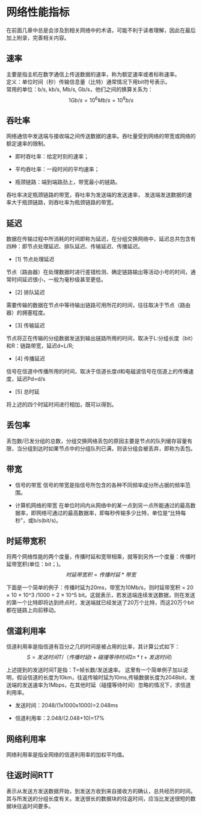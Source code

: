 # 网络性能指标 #

在前面几章中总是会涉及到相关网络中的术语，可能不利于读者理解，因此在最后加上附录，完善相关内容。

## 速率 ##

主要是指主机在数字通信上传送数据的速率，称为额定速率或者标称速率。</br>
定义：单位时间（秒）传输信息量（比特）通常情况下用bit符号表示。</br>
常用的单位：b/s, kb/s, Mb/s, Gb/s，他们之间的换算关系为：</br>
$$1Gb/s = 10^6 Mb/s = 10^9 b/s$$

## 吞吐率 ##

网络通信中发送端与接收端之间传送数据的速率。吞吐量受到网络的带宽或网络的额定速率的限制。

- 即时吞吐率：给定时刻的速率；

- 平均吞吐率：一段时间的平均速率；

- 瓶颈链路：端到端路劲上，带宽最小的链路。</br>

吞吐率决定瓶颈链路的带宽，吞吐率为发送端的发送速率， 发送端发送数据的速率大于瓶颈链路，则吞吐率为瓶颈链路的带宽。

## 延迟 ##

数据在传输过程中所消耗的时间即称为延迟，在分组交换网络中，延迟总共包含有四种：即节点处理延迟、排队延迟、传输延迟、传播延迟。

- [1] 节点处理延迟

节点（路由器）在处理数据时进行差错检测、确定链路输出等活动小号的时间，通常时间延迟很小，一般为毫秒级甚至更低。

- [2] 排队延迟

需要传输的数据在节点中等待输出链路可用所花的时间，往往取决于节点（路由器）的拥塞程度。

- [3] 传输延迟

节点将正在传输的分组数据发送到输出链路所用的时间，取决于L:分组长度（bit）和R：链路带宽，延迟d=L/R;

- [4] 传播延迟

信号在信道中传播所用的时间，取决于信道长度d和电磁波信号在信道上的传播速度，延迟Pd=d/s

- [5] 总时延

将上述的四个时延时间进行相加，既可以得到。

## 丢包率 ##

丢包数/已发分组的总数，分组交换网络丢包的原因主要是节点的队列缓存容量有限，当分组到达时如果节点中的分组队列已满，则该分组会被丢弃，即称为丢包。

## 带宽 ##

- 信号的带宽
信号的带宽是指信号所包含的各种不同频率成分所占据的频率范围。

- 计算机网络的带宽
在单位时间内从网络中的某一点到另一点所能通过的最高数据率，即网络可通过的最高数据率，即每秒传输多少比特，单位是“比特每秒”，或b/s(bit/s)。

## 时延带宽积 ##

将两个网络性能的两个度量，传播时延和宽带相乘，就等到另外一个度量：传播时延带宽积(单位：bit；)。
$$时延带宽积=传播时延*带宽$$  

下面是一个简单的例子：传播时延为20ms，带宽为10Mb/s，则时延带宽积 = 20 × 10 × 10^3 /1000 = 2 × 10^5 bit。这就表示，若发送端连续发送数据，则在发送的第一个比特即将达到终点时，发送端就已经发送了20万个比特，而这20万个bit都在链路上向前移动。

## 信道利用率 ##

信道利用率是指信道有百分之几的时间是被占用的比率，其计算公式如下：</br>
$$S=发送时间T /（传播时延t+碰撞等待时间2n*t+发送时间）$$

上述提到的发送时间T是指：T=帧长数/发送速率。
这里有一个简单例子加以说明，假设信道的长度为10km，往返传输时延为10ms,传输数据长度为2048bit，发送端的发送速率为1Mbps，在其他时延（碰撞等待时间）忽略的情况下，求信道利用率。

- 发送时间：2048/(1x1000x1000)=2.048ms

- 信道利用率：2.048/(2.048+10)=17%

## 网络利用率 ##

网络利用率是指全网络的信道利用率的加权平均值。

## 往返时间RTT ##

表示从发送方发送数据开始，到发送方收到来自接收方的确认，总共经历的时间。
其与所发送的分组长度有关。发送很长的数据块的往返时间，应当比发送很短的数据块往返时间要多。
